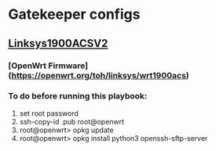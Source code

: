 # Gatekeeper configs
## [Linksys1900ACSV2](https://bit.ly/wrt1900acs)
### [OpenWrt Firmware] (https://openwrt.org/toh/linksys/wrt1900acs)

### To do before running this playbook:
<ol>
  <li>set root password</li>
  <li>ssh-copy-id <ssh-key>.pub root@openwrt</li>
  <li>root@openwrt> opkg update</li>
  <li>root@openwrt> opkg install python3 openssh-sftp-server</li>
</ol> 
